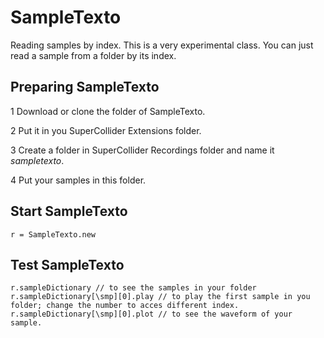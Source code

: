 # SampleTexto
Reading samples by index. This is a very experimental class. You can just read a sample from a folder by its index.

## Preparing SampleTexto
1 Download or clone the folder of SampleTexto.

2 Put it in you SuperCollider Extensions folder.

3 Create a folder in SuperCollider Recordings folder and name it *sampletexto*.

4 Put your samples in this folder.

## Start SampleTexto
```
r = SampleTexto.new
```
## Test SampleTexto
```
r.sampleDictionary // to see the samples in your folder
r.sampleDictionary[\smp][0].play // to play the first sample in you folder; change the number to acces different index.
r.sampleDictionary[\smp][0].plot // to see the waveform of your sample.
```
